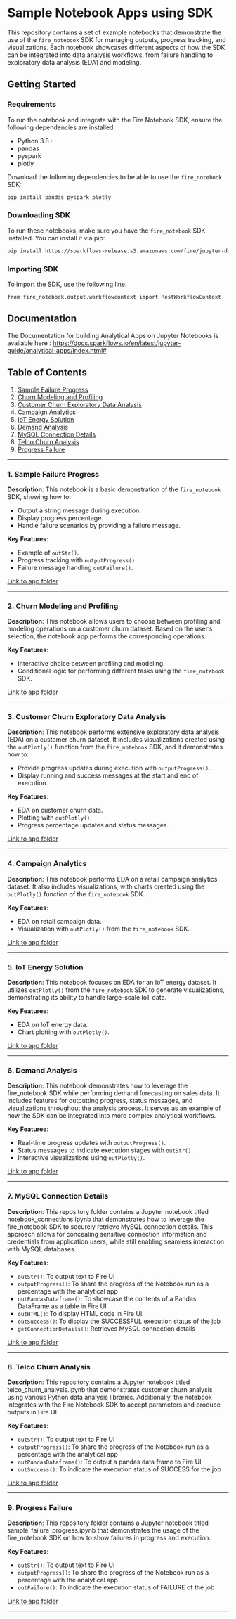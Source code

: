 # Sample Notebook Apps using SDK

This repository contains a set of example notebooks that demonstrate the use of the `fire_notebook` SDK for managing outputs, progress tracking, and visualizations. Each notebook showcases different aspects of how the SDK can be integrated into data analysis workflows, from failure handling to exploratory data analysis (EDA) and modeling.

## Getting Started

### Requirements

To run the notebook and integrate with the Fire Notebook SDK, ensure the following dependencies are installed:

- Python 3.8+
- pandas
- pyspark
- plotly

Download the following dependencies to be able to use the `fire_notebook` SDK:

```bash
pip install pandas pyspark plotly
```

### Downloading SDK

To run these notebooks, make sure you have the `fire_notebook` SDK installed. You can install it via pip:

```bash
pip install https://sparkflows-release.s3.amazonaws.com/fire/jupyter-docker/firenotebookwheel/fire_notebook-3.1.0-py3-none-any.whl
```
### Importing SDK
To import the SDK, use the following line:
```
from fire_notebook.output.workflowcontext import RestWorkflowContext
```


## Documentation

The Documentation for building Analytical Apps on Jupyter Notebooks is available here : https://docs.sparkflows.io/en/latest/jupyter-guide/analytical-apps/index.html#


## Table of Contents

1. [Sample Failure Progress](#1-sample-failure-progress)
2. [Churn Modeling and Profiling](#2-churn-modeling-and-profiling)
3. [Customer Churn Exploratory Data Analysis](#3-customer-churn-exploratory-data-analysis)
4. [Campaign Analytics](#4-campaign-analytics)
5. [IoT Energy Solution](#5-iot-energy-solution)
6. [Demand Analysis](#6-demand-analysis)
7. [MySQL Connection Details](#7-mysql-connection-details)
8. [Telco Churn Analysis](#8-telco-churn-analysis)
9. [Progress Failure](#9-progress-failure)

---

### 1. Sample Failure Progress

**Description**: This notebook is a basic demonstration of the `fire_notebook` SDK, showing how to:
- Output a string message during execution.
- Display progress percentage.
- Handle failure scenarios by providing a failure message.

**Key Features**:
- Example of `outStr()`.
- Progress tracking with `outputProgress()`.
- Failure message handling `outFailure()`.

[Link to app folder](./sample-failure-progress/)

---

### 2. Churn Modeling and Profiling

**Description**: This notebook allows users to choose between profiling and modeling operations on a customer churn dataset. Based on the user’s selection, the notebook app performs the corresponding operations.

**Key Features**:
- Interactive choice between profiling and modeling.
- Conditional logic for performing different tasks using the `fire_notebook` SDK.
  
[Link to app folder](./churn-modeling-profiling)

---

### 3. Customer Churn Exploratory Data Analysis

**Description**: This notebook performs extensive exploratory data analysis (EDA) on a customer churn dataset. It includes visualizations created using the `outPlotly()` function from the `fire_notebook` SDK, and it demonstrates how to:
- Provide progress updates during execution with `outputProgress()`.
- Display running and success messages at the start and end of execution.

**Key Features**:
- EDA on customer churn data.
- Plotting with `outPlotly()`.
- Progress percentage updates and status messages.

[Link to app folder](./customer-churn-EDA)

---

### 4. Campaign Analytics

**Description**: This notebook performs EDA on a retail campaign analytics dataset. It also includes visualizations, with charts created using the `outPlotly()` function of the `fire_notebook` SDK.

**Key Features**:
- EDA on retail campaign data.
- Visualization with `outPlotly()` from the `fire_notebook` SDK.

[Link to app folder](./campaign-analytics)

---

### 5. IoT Energy Solution

**Description**: This notebook focuses on EDA for an IoT energy dataset. It utilizes `outPlotly()` from the `fire_notebook` SDK to generate visualizations, demonstrating its ability to handle large-scale IoT data.

**Key Features**:
- EDA on IoT energy data.
- Chart plotting with `outPlotly()`.

[Link to app folder](./IOT-Energy_Solution)

---

### 6. Demand Analysis

**Description**: This notebook demonstrates how to leverage the fire_notebook SDK while performing demand forecasting on sales data. It includes features for outputting progress, status messages, and visualizations throughout the analysis process. It serves as an example of how the SDK can be integrated into more complex analytical workflows.

**Key Features**:

- Real-time progress updates with `outputProgress()`.
- Status messages to indicate execution stages with `outStr()`.
- Interactive visualizations using `outPlotly()`.

[Link to app folder](./demand-analysis)

---

### 7. MySQL Connection Details

**Description**: This repository folder contains a Jupyter notebook titled notebook_connections.ipynb that demonstrates how to leverage the fire_notebook SDK to securely retrieve MySQL connection details. This approach allows for concealing sensitive connection information and credentials from application users, while still enabling seamless interaction with MySQL databases.

**Key Features**:
- `outStr()`: To output text to Fire UI
- `outputProgress()`: To share the progress of the Notebook run as a percentage with the analytical app
- `outPandasDataframe()`: To showcase the contents of a Pandas DataFrame as a table in Fire UI
- `outHTML()`: To display HTML code in Fire UI
- `outSuccess()`: To display the SUCCESSFUL execution status of the job
- `getConnectionDetails()`: Retrieves MySQL connection details

[Link to app folder](./connections-example)

---

### 8. Telco Churn Analysis

**Description**: This repository contains a Jupyter notebook titled telco_churn_analysis.ipynb that demonstrates customer churn analysis using various Python data analysis libraries. Additionally, the notebook integrates with the Fire Notebook SDK to accept parameters and produce outputs in Fire UI.

**Key Features**:
- `outStr()`: To output text to Fire UI
- `outputProgress()`: To share the progress of the Notebook run as a percentage with the analytical app
- `outPandasDataframe()`: To output a pandas data frame to Fire UI
- `outSuccess()`: To indicate the execution status of SUCCESS for the job

[Link to app folder](./telco-churn-analysis)

---

### 9. Progress Failure

**Description**: This repository folder contains a Jupyter notebook titled sample_failure_progress.ipynb that demonstrates the usage of the fire_notebook SDK on how to show failures in progress and execution.

**Key Features**:
- `outStr()`: To output text to Fire UI
- `outputProgress()`: To share the progress of the Notebook run as a percentage with the analytical app
- `outFailure()`: To indicate the execution status of FAILURE of the job

[Link to app folder](./sample-failure-progress)

---


